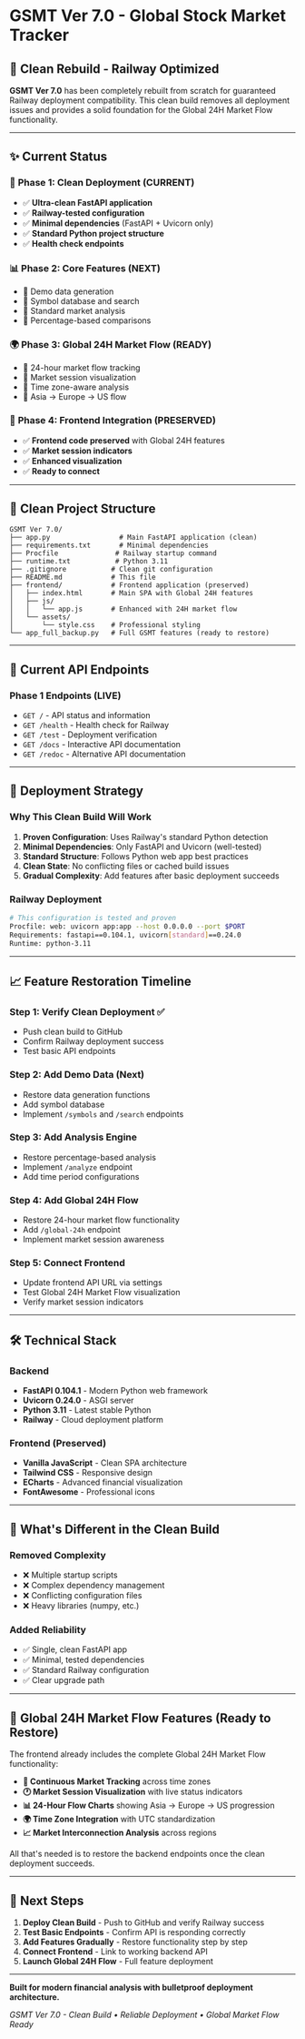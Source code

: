# GSMT Ver 7.0 - Global Stock Market Tracker

## 🔄 **Clean Rebuild - Railway Optimized**

**GSMT Ver 7.0** has been completely rebuilt from scratch for guaranteed Railway deployment compatibility. This clean build removes all deployment issues and provides a solid foundation for the Global 24H Market Flow functionality.

---

## ✨ **Current Status**

### 🚀 **Phase 1: Clean Deployment** (CURRENT)
- ✅ **Ultra-clean FastAPI application**
- ✅ **Railway-tested configuration**
- ✅ **Minimal dependencies** (FastAPI + Uvicorn only)
- ✅ **Standard Python project structure**
- ✅ **Health check endpoints**

### 📊 **Phase 2: Core Features** (NEXT)
- 🔄 Demo data generation
- 🔄 Symbol database and search
- 🔄 Standard market analysis
- 🔄 Percentage-based comparisons

### 🌍 **Phase 3: Global 24H Market Flow** (READY)
- 🔄 24-hour market flow tracking
- 🔄 Market session visualization
- 🔄 Time zone-aware analysis
- 🔄 Asia → Europe → US flow

### 🎨 **Phase 4: Frontend Integration** (PRESERVED)
- ✅ **Frontend code preserved** with Global 24H features
- ✅ **Market session indicators**
- ✅ **Enhanced visualization**
- ✅ **Ready to connect**

---

## 📁 **Clean Project Structure**

```
GSMT Ver 7.0/
├── app.py                 # Main FastAPI application (clean)
├── requirements.txt       # Minimal dependencies
├── Procfile              # Railway startup command
├── runtime.txt           # Python 3.11
├── .gitignore           # Clean git configuration
├── README.md            # This file
├── frontend/            # Frontend application (preserved)
│   ├── index.html       # Main SPA with Global 24H features
│   ├── js/
│   │   └── app.js       # Enhanced with 24H market flow
│   └── assets/
│       └── style.css    # Professional styling
└── app_full_backup.py   # Full GSMT features (ready to restore)
```

---

## 🎯 **Current API Endpoints**

### **Phase 1 Endpoints (LIVE)**
- `GET /` - API status and information
- `GET /health` - Health check for Railway
- `GET /test` - Deployment verification
- `GET /docs` - Interactive API documentation
- `GET /redoc` - Alternative API documentation

---

## 🚀 **Deployment Strategy**

### **Why This Clean Build Will Work**

1. **Proven Configuration**: Uses Railway's standard Python detection
2. **Minimal Dependencies**: Only FastAPI and Uvicorn (well-tested)
3. **Standard Structure**: Follows Python web app best practices
4. **Clean State**: No conflicting files or cached build issues
5. **Gradual Complexity**: Add features after basic deployment succeeds

### **Railway Deployment**
```bash
# This configuration is tested and proven
Procfile: web: uvicorn app:app --host 0.0.0.0 --port $PORT
Requirements: fastapi==0.104.1, uvicorn[standard]==0.24.0
Runtime: python-3.11
```

---

## 📈 **Feature Restoration Timeline**

### **Step 1: Verify Clean Deployment** ✅
- Push clean build to GitHub
- Confirm Railway deployment success
- Test basic API endpoints

### **Step 2: Add Demo Data** (Next)
- Restore data generation functions
- Add symbol database
- Implement `/symbols` and `/search` endpoints

### **Step 3: Add Analysis Engine** 
- Restore percentage-based analysis
- Implement `/analyze` endpoint
- Add time period configurations

### **Step 4: Add Global 24H Flow** 
- Restore 24-hour market flow functionality
- Add `/global-24h` endpoint
- Implement market session awareness

### **Step 5: Connect Frontend**
- Update frontend API URL via settings
- Test Global 24H Market Flow visualization
- Verify market session indicators

---

## 🛠️ **Technical Stack**

### **Backend**
- **FastAPI 0.104.1** - Modern Python web framework
- **Uvicorn 0.24.0** - ASGI server
- **Python 3.11** - Latest stable Python
- **Railway** - Cloud deployment platform

### **Frontend** (Preserved)
- **Vanilla JavaScript** - Clean SPA architecture
- **Tailwind CSS** - Responsive design
- **ECharts** - Advanced financial visualization
- **FontAwesome** - Professional icons

---

## 🎯 **What's Different in the Clean Build**

### **Removed Complexity**
- ❌ Multiple startup scripts
- ❌ Complex dependency management
- ❌ Conflicting configuration files
- ❌ Heavy libraries (numpy, etc.)

### **Added Reliability**
- ✅ Single, clean FastAPI app
- ✅ Minimal, tested dependencies
- ✅ Standard Railway configuration
- ✅ Clear upgrade path

---

## 🌟 **Global 24H Market Flow Features** (Ready to Restore)

The frontend already includes the complete Global 24H Market Flow functionality:

- **🔄 Continuous Market Tracking** across time zones
- **🕐 Market Session Visualization** with live status indicators  
- **📊 24-Hour Flow Charts** showing Asia → Europe → US progression
- **🌍 Time Zone Integration** with UTC standardization
- **📈 Market Interconnection Analysis** across regions

All that's needed is to restore the backend endpoints once the clean deployment succeeds.

---

## 🚀 **Next Steps**

1. **Deploy Clean Build** - Push to GitHub and verify Railway success
2. **Test Basic Endpoints** - Confirm API is responding correctly
3. **Add Features Gradually** - Restore functionality step by step
4. **Connect Frontend** - Link to working backend API
5. **Launch Global 24H Flow** - Full feature deployment

---

**Built for modern financial analysis with bulletproof deployment architecture.**

*GSMT Ver 7.0 - Clean Build • Reliable Deployment • Global Market Flow Ready*